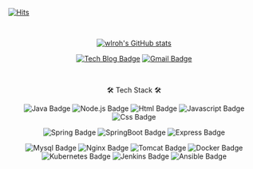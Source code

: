 [![Hits](https://hits.seeyoufarm.com/api/count/incr/badge.svg?url=https%3A%2F%2Fgithub.com%2Fwlroh&count_bg=%2379C83D&title_bg=%23555555&icon=&icon_color=%23E7E7E7&title=hits&edge_flat=false)](https://hits.seeyoufarm.com)

<br/>

<div align=center>

[![wlroh's GitHub stats](https://github-readme-stats.vercel.app/api?username=wlroh&count_private=true&show_icons=true&theme=dark)](https://github.com/anuraghazra/github-readme-stats)

</div>

<div align=center>

[![Tech Blog Badge](https://img.shields.io/badge/Tech%20Blog-181717?style=flat&logo=github&logoColor=white&link=https://wlroh.github.io)](https://wlroh.github.io)
[![Gmail Badge](https://img.shields.io/badge/Gmail-EA4335?style=flat&logo=Gmail&logoColor=white&link=mailto:wlroh.paul@gmail.com)](mailto:wlroh.paul@gmail.com)

<!-- [![Resume Badge](https://img.shields.io/badge/Resume-181717?style=flat&logo=github&logoColor=white&link=https://wlroh.github.io/resume)](https://wlroh.github.io/resume) -->

</div>

<br/>

<div align=center>

🛠 Tech Stack 🛠

![Java Badge](https://img.shields.io/badge/Java-007396?style=flat-square&logo=Java&logoColor=white)
![Node.js Badge](https://img.shields.io/badge/Node.js-339933?style=flat-square&logo=Node.js&logoColor=white)
![Html Badge](https://img.shields.io/badge/HTML-e34f26?style=flat-square&logo=html5&logoColor=white)
![Javascript Badge](https://img.shields.io/badge/Javascript-ffb13b?style=flat-square&logo=javascript&logoColor=white)
![Css Badge](https://img.shields.io/badge/CSS-1572B6?style=flat-square&logo=css3&logoColor=white)

![Spring Badge](https://img.shields.io/badge/Spring-6DB33F?style=flat-square&logo=Spring&logoColor=white)
![SpringBoot Badge](https://img.shields.io/badge/Spring%20Boot-6DB33F?style=flat-square&logo=Spring%20Boot&logoColor=white)
![Express Badge](https://img.shields.io/badge/Express-000000?style=flat-square&logo=Express&logoColor=white)

![Mysql Badge](https://img.shields.io/badge/MySQL-4479A1?style=flat-square&logo=MySQL&logoColor=white)
![Nginx Badge](https://img.shields.io/badge/Nginx-009639?style=flat-square&logo=Nginx&logoColor=white)
![Tomcat Badge](https://img.shields.io/badge/Tomcat-F8DC75?style=flat-square&logo=Apache%20Tomcat&logoColor=white)
![Docker Badge](https://img.shields.io/badge/Docker-2496ED?style=flat-square&logo=Docker&logoColor=white)
![Kubernetes Badge](https://img.shields.io/badge/Kubernetes-326CE5?style=flat-square&logo=Kubernetes&logoColor=white)
![Jenkins Badge](https://img.shields.io/badge/Jenkins-D24939?style=flat-square&logo=Jenkins&logoColor=white)
![Ansible Badge](https://img.shields.io/badge/Ansible-EE0000?style=flat-square&logo=Ansible&logoColor=white)

</div>
